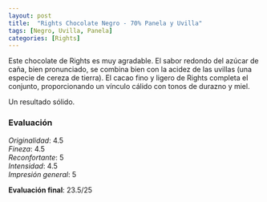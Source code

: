 ```yaml
---
layout: post
title:  "Rights Chocolate Negro - 70% Panela y Uvilla"
tags: [Negro, Uvilla, Panela] 
categories: [Rights]
---
```


Este chocolate de Rights es muy agradable. El sabor redondo del azúcar de caña, bien pronunciado, se combina bien con la acidez de las uvillas (una especie de cereza de tierra). El cacao fino y ligero de Rights completa el conjunto, proporcionando un vínculo cálido con tonos de durazno y miel.

Un resultado sólido.



### Evaluación

_Originalidad_: 4.5  
_Fineza_: 4.5  
_Reconfortante_: 5  
_Intensidad_: 4.5  
_Impresión general_: 5

**Evaluación final**: 23.5/25
